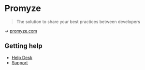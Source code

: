 # Promyze

> The solution to share your best practices between developers

→ [promyze.com](https://promyze.com/)

## Getting help

* [Help Desk](https://themishelp.zendesk.com/hc)
* [Support](https://intercom.help/promyze/)
